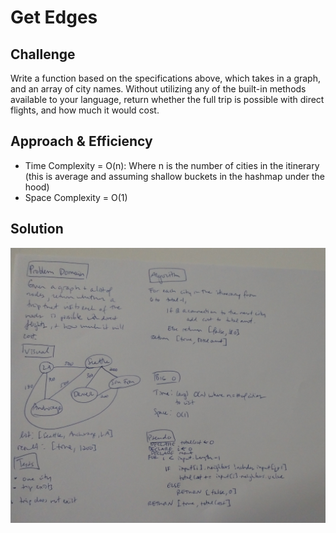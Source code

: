 # Get Edges

## Challenge
Write a function based on the specifications above, which takes in a graph, and an array of city names. 
Without utilizing any of the built-in methods available to your language, return whether the full trip is possible with direct flights, 
and how much it would cost.

## Approach & Efficiency
* Time Complexity = O(n): Where n is the number of cities in the itinerary (this is average and assuming shallow buckets in the hashmap under the hood)
* Space Complexity = O(1)

 

## Solution
![whiteboard-image](../../assets/get-edges.jpg)

